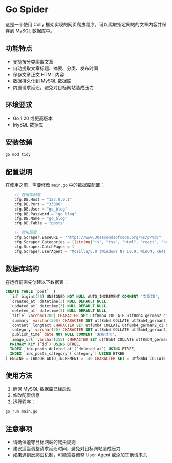 # Go Spider

这是一个使用 Colly 框架实现的网页爬虫程序，可以爬取指定网站的文章内容并保存到 MySQL 数据库中。

## 功能特点

- 支持按分类爬取文章
- 自动提取文章标题、摘要、分类、发布时间
- 保存文章正文 HTML 内容
- 数据持久化到 MySQL 数据库
- 内置请求延迟，避免对目标网站造成压力

## 环境要求

- Go 1.20 或更高版本
- MySQL 数据库

## 安装依赖

```bash
go mod tidy
```

## 配置说明

在使用之前，需要修改 `main.go` 中的数据库配置：

```go
	// 数据库配置
	cfg.DB.Host = "127.0.0.1"
	cfg.DB.Port = "33306"
	cfg.DB.User = "go_blog"
	cfg.DB.Password = "go_blog"
	cfg.DB.Name = "go_blog"
	cfg.DB.Table = "posts"

	// 爬虫配置
	cfg.Scraper.BaseURL = "https://www.30secondsofcode.org/%s/p/%d/"
	cfg.Scraper.Categories = []string{"js", "css", "html", "react", "node", "git", "python"}  //抓取的分类名称
	cfg.Scraper.CatchPages = 1                                                                // 分类下抓取的页数
	cfg.Scraper.UserAgent = "Mozilla/5.0 (Windows NT 10.0; Win64; x64) AppleWebKit/537.36 (KHTML, like Gecko) Chrome/91.0.4472.124 Safari/537.36"
```

## 数据库结构

在运行前需先创建以下数据表：

```sql
CREATE TABLE `post`  (
  `id` bigint(20) UNSIGNED NOT NULL AUTO_INCREMENT COMMENT '文章ID',
  `created_at` datetime(3) NULL DEFAULT NULL,
  `updated_at` datetime(3) NULL DEFAULT NULL,
  `deleted_at` datetime(3) NULL DEFAULT NULL,
  `title` varchar(200) CHARACTER SET utf8mb4 COLLATE utf8mb4_german2_ci NOT NULL COMMENT '文章标题',
  `summary` varchar(500) CHARACTER SET utf8mb4 COLLATE utf8mb4_german2_ci NULL DEFAULT NULL COMMENT '文章摘要',
  `content` longtext CHARACTER SET utf8mb4 COLLATE utf8mb4_german2_ci NULL COMMENT '文章内容',
  `category` varchar(20) CHARACTER SET utf8mb4 COLLATE utf8mb4_german2_ci NULL DEFAULT NULL COMMENT '文章分类',
  `publish_time` date NOT NULL COMMENT '发布时间',
  `image_url` varchar(255) CHARACTER SET utf8mb4 COLLATE utf8mb4_german2_ci NULL DEFAULT NULL COMMENT '文章配图URL',
  PRIMARY KEY (`id`) USING BTREE,
  INDEX `idx_posts_deleted_at`(`deleted_at`) USING BTREE,
  INDEX `idx_posts_category`(`category`) USING BTREE
) ENGINE = InnoDB AUTO_INCREMENT = 140 CHARACTER SET = utf8mb4 COLLATE = utf8mb4_german2_ci ROW_FORMAT = Dynamic;
```

## 使用方法

1. 确保 MySQL 数据库已经启动
2. 修改配置信息
3. 运行程序：

```bash
go run main.go
```

## 注意事项

- 请确保遵守目标网站的爬虫规则
- 建议适当调整请求延迟时间，避免对目标网站造成压力
- 如果遇到反爬虫机制，可能需要调整 User-Agent 或添加其他请求头 